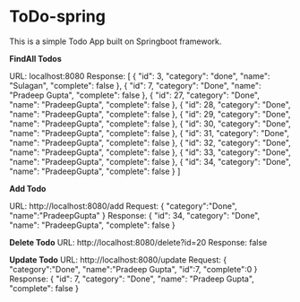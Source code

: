 # ToDo-spring


This is a simple Todo App built on Springboot framework.


**FindAll Todos**

URL: localhost:8080
Response:
[
    {
        "id": 3,
        "category": "done",
        "name": "Sulagan",
        "complete": false
    },
    {
        "id": 7,
        "category": "Done",
        "name": "Pradeep Gupta",
        "complete": false
    },
    {
        "id": 27,
        "category": "Done",
        "name": "PradeepGupta",
        "complete": false
    },
    {
        "id": 28,
        "category": "Done",
        "name": "PradeepGupta",
        "complete": false
    },
    {
        "id": 29,
        "category": "Done",
        "name": "PradeepGupta",
        "complete": false
    },
    {
        "id": 30,
        "category": "Done",
        "name": "PradeepGupta",
        "complete": false
    },
    {
        "id": 31,
        "category": "Done",
        "name": "PradeepGupta",
        "complete": false
    },
    {
        "id": 32,
        "category": "Done",
        "name": "PradeepGupta",
        "complete": false
    },
    {
        "id": 33,
        "category": "Done",
        "name": "PradeepGupta",
        "complete": false
    },
    {
        "id": 34,
        "category": "Done",
        "name": "PradeepGupta",
        "complete": false
    }
]


**Add Todo**

URL: http://localhost:8080/add
Request:
  {
	"category":"Done",
	"name":"PradeepGupta"
  }
Response:
  {
    "id": 34,
    "category": "Done",
    "name": "PradeepGupta",
    "complete": false
  }


**Delete Todo**
URL: http://localhost:8080/delete?id=20
Response:
  false
  
  **Update Todo**
URL: http://localhost:8080/update
Request:
  {
	"category":"Done",
	"name":"Pradeep Gupta",
	"id":7,
	"complete":0
  }
Response:
  {
    "id": 7,
    "category": "Done",
    "name": "Pradeep Gupta",
    "complete": false
  }
